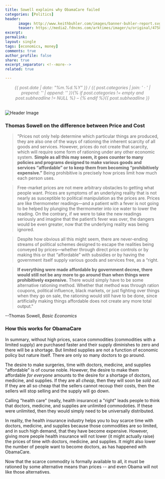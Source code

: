 ```yaml
---
title: Sowell explains why ObamaCare failed
categories: [Politics]
header:
      image: http://www.keithbuhler.com/images/banner-buhler-report.svg
      teaser: https://media2.fdncms.com/arktimes/imager/u/original/4758220/spam-obamacare.png
excerpt: 
permalink: 
layout: single
tags: [economics, money]
comments: true
author_profile: false
share: true
excerpt_separator: <!--more-->
related: true

---
```


<center>
<span class="time"> <font color="gray" font-size="2em"><i> {{ post.date | date: "%m.%d.%Y" }} / {{ post.categories | join: ' &middot; ' | prepend: '<span class="subheader">' | append: '</span>' }}{% if post.categories != empty and post.subheadline != NULL %} – {% endif %}{{ post.subheadline }} </i></font></span> 

</center>
<br> 

![Header Image](http://obamacarefacts.com/wp-content/uploads/2014/08/ocf-how-does-obamacare-work.jpg)


### Thomas Sowell on the difference between Price and Cost

>"Prices not only help determine which particular things are produced, they are also one of the ways of rationing the inherent scarcity of all goods and services. However, prices do not create that scarcity, which will require some form of rationing under any other economic system. **Simple as all this may seem, it goes counter to many policies and programs designed to make various goods and services “affordable” or to keep them from becoming “prohibitively expensive.”** Being prohibitive is precisely how prices limit how much each person uses. 

>Free-market prices are not mere arbitrary obstacles to getting what people want. Prices are symptoms of an underlying reality that is not nearly as susceptible to political manipulation as the prices are. Prices are like thermometer readings—and a patient with a fever is not going to be helped by plunging the thermometer into ice water to lower the reading. On the contrary, if we were to take the new readings seriously and imagine that the patient’s fever was over, the dangers would be even greater, now that the underlying reality was being ignored.

>Despite how obvious all this might seem, there are never-ending streams of political schemes designed to escape the realities being conveyed by prices—whether through direct price controls or by making this or that “affordable” with subsidies or by having the government itself supply various goods and services free, as a “right.

>**If everything were made affordable by government decree, there would still not be any more to go around than when things were prohibitively expensive.** There would simply have to be some alternative rationing method. Whether that method was through ration coupons, political influence, black markets, or just fighting over things when they go on sale, the rationing would still have to be done, since artificially making things affordable does not create any more total output."

--Thomas Sowell, *Basic Economics*
      
### How this works for ObamaCare

In summary, without high prices, scarce commodities (commodities with a limited supply) are purchased faster and their supply diminishes to zero and there will be a shortage. But limited supplies are not a function of economic policy but nature itself. There are only so many doctors to go around. 

<!--more-->

The desire to make surgeries, time with doctors, medicine, and supplies "affordable" is of course noble. However, the desire to make them affordable *for everyone* amounts to the desire for a shortage of doctors, medicine, and supplies. If they are all *cheap*, then they will soon be *sold out*. If they are all so cheap that the sellers cannot recoup their costs, then the sellers will stop selling and the supply will go down. 

Calling "health care" (really, health insurance) a "right" leads people to think that doctors, medicine, and supplies are unlimited commodoties. If these were unlimited, then they would simply need to be universally distributed. 

In reality, the health insurance industry helps you to buy scarce time with doctors, medicine, and supplies because those commodities are so limited, and in such high demand, that they have become expensive. However, giving more people health insurance will not lower (it might actually raise) the prices of time with doctors, medicine, and supplies. It might also lower the number of people want to become doctors, as has happened with ObamaCare. 

Now that the scarce commodity is formally available to all, it must be rationed by some alternative means than prices -- and even Obama will not like those alternatives. 
